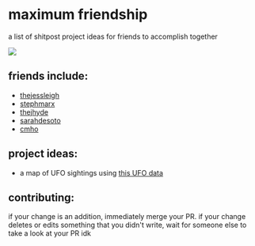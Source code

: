 # maximum friendship
a list of shitpost project ideas for friends to accomplish together

![](https://media.giphy.com/media/MaMBAXPQix88o/giphy.gif)

## friends include:
- [thejessleigh](https://github.com/thejessleigh/)
- [stephmarx](https://github.com/stephmarx)
- [thejhyde](https://github.com/thejhyde)
- [sarahdesoto](https://github.com/sarahdesoto)
- [cmho](https://github.com/cmho)

## project ideas:
- a map of UFO sightings using [this UFO data](http://www.nuforc.org/webreports.html)

## contributing:
if your change is an addition, immediately merge your PR.
if your change deletes or edits something that you didn't write, wait for someone else to take a look at your PR idk
